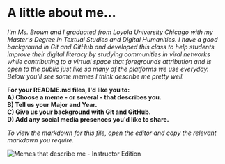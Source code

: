 # A little about me...
_I'm Ms. Brown and I graduated from Loyola University Chicago with my Master's Degree in Textual Studies and Digital Humanities. I have a good background in Git and GitHub and developed this class to help students improve their digital literacy by studying communities in viral networks while contributing to a virtual space that foregrounds attribution and is open to the public just like so many of the platforms we use everyday. Below you'll see some memes I think describe me pretty well._  

**For your README.md files, I'd like you to:    
A) Choose a meme - or several - that describes you.   
B) Tell us your Major and Year.  
C) Give us your background with Git and GitHub.    
D) Add any social media presences you'd like to share.**   

_To view the markdown for this file, open the editor and copy the relevant markdown you require._

![Memes that describe me - Instructor Edition](https://raw.githubusercontent.com/taylorcate/MultiModal_COMP101/master/Class_Resources/Images%20and%20Memes/Instructor_MemeReview.png)
